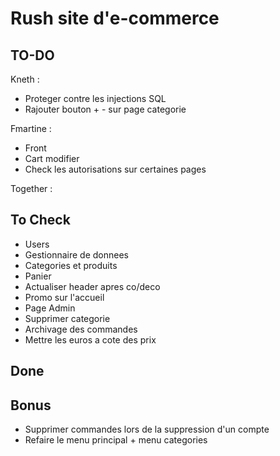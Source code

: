# Rush site d'e-commerce
## TO-DO
Kneth :
- Proteger contre les injections SQL
- Rajouter bouton + - sur page categorie

Fmartine :
- Front
- Cart modifier
- Check les autorisations sur certaines pages

Together :


## To Check
- Users
- Gestionnaire de donnees
- Categories et produits
- Panier
- Actualiser header apres co/deco
- Promo sur l'accueil
- Page Admin
- Supprimer categorie
- Archivage des commandes
- Mettre les euros a cote des prix

## Done


## Bonus
- Supprimer commandes lors de la suppression d'un compte
- Refaire le menu principal + menu categories
